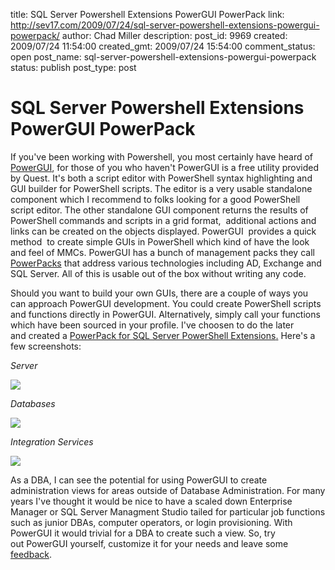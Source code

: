 title: SQL Server Powershell Extensions PowerGUI PowerPack
link: http://sev17.com/2009/07/24/sql-server-powershell-extensions-powergui-powerpack/
author: Chad Miller
description: 
post_id: 9969
created: 2009/07/24 11:54:00
created_gmt: 2009/07/24 15:54:00
comment_status: open
post_name: sql-server-powershell-extensions-powergui-powerpack
status: publish
post_type: post

# SQL Server Powershell Extensions PowerGUI PowerPack

If you've been working with Powershell, you most certainly have heard of [PowerGUI](http://www.powergui.org/index.jspa), for those of you who haven't PowerGUI is a free utility provided by Quest. It's both a script editor with PowerShell syntax highlighting and GUI builder for PowerShell scripts. The editor is a very usable standalone component which I recommend to folks looking for a good PowerShell script editor. The other standalone GUI component returns the results of PowerShell commands and scripts in a grid format,  additional actions and links can be created on the objects displayed. PowerGUI  provides a quick method  to create simple GUIs in PowerShell which kind of have the look and feel of MMCs. PowerGUI has a bunch of management packs they call [PowerPacks](http://www.powergui.org/kbcategory.jspa?categoryID=21) that address various technologies including AD, Exchange and SQL Server. All of this is usable out of the box without writing any code.

Should you want to build your own GUIs, there are a couple of ways you can approach PowerGUI development. You could create PowerShell scripts and functions directly in PowerGUI. Alternatively, simply call your functions which have been sourced in your profile. I've choosen to do the later and created a [PowerPack for SQL Server PowerShell Extensions](http://www.powergui.org/entry.jspa?externalID=2442&categoryID=54)[.](http://sqlpsx.codeplex.com/) Here's a few screenshots:

_Server_

![](http://images.sev17.com/PowerGUIServer.jpg)

_Databases_

![](http://images.sev17.com/PowerGUIDatabases.jpg)

_Integration Services_

![](http://images.sev17.com/PowerGUISSIS.jpg)

As a DBA, I can see the potential for using PowerGUI to create administration views for areas outside of Database Administration. For many years I've thought it would be nice to have a scaled down Enterprise Manager or SQL Server Managment Studio tailed for particular job functions such as junior DBAs, computer operators, or login provisioning. With PowerGUI it would trivial for a DBA to create such a view. So, try out PowerGUI yourself, customize it for your needs and leave some [feedback](http://www.powergui.org/entry.jspa?externalID=2442&categoryID=54).